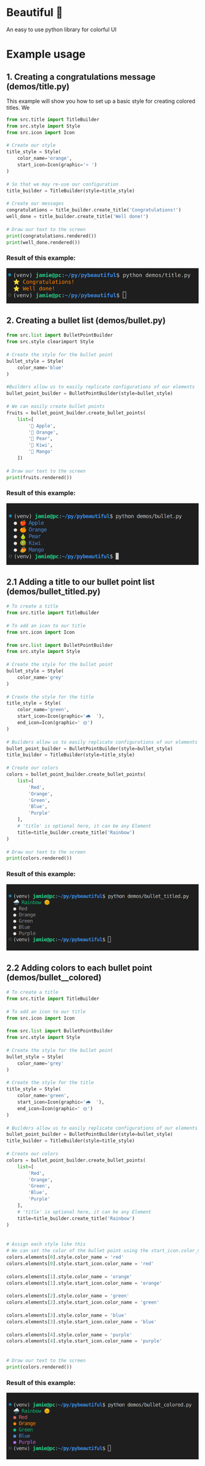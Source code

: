 # Beautiful 🐍
An easy to use python library for colorful UI
# Example usage
## 1. Creating a congratulations message (demos/title.py)
This example will show you how to set up a basic style for creating colored titles. We 
```py
from src.title import TitleBuilder
from src.style import Style
from src.icon import Icon

# Create our style
title_style = Style(
    color_name='orange',
    start_icon=Icon(graphic='⭐ ')
)

# So that we may re-use our configuration
title_builder = TitleBuilder(style=title_style)

# Create our messages
congratulations = title_builder.create_title('Congratulations!')
well_done = title_builder.create_title('Well done!')

# Draw our text to the screen
print(congratulations.rendered())
print(well_done.rendered())
```
### Result of this example:
![Example usage, showing two lines of orange text, 'Congratulations!' and 'Well done!', with a star graphic at the beginning](/demos/title_py_result.png "Our result")
## 2. Creating a bullet list (demos/bullet.py)
```py
from src.list import BulletPointBuilder
from src.style clearimport Style

# Create the style for the bullet point
bullet_style = Style(
    color_name='blue'
)

#Builders allow us to easily replicate configurations of our elements
bullet_point_builder = BulletPointBuilder(style=bullet_style)

# We can easily create bullet points
fruits = bullet_point_builder.create_bullet_points(
    list=[
        '🍎 Apple',
        '🍊 Orange',
        '🍐 Pear',
        '🥝 Kiwi',
        '🥭 Mango'
    ])

# Draw our text to the screen
print(fruits.rendered())
```
### Result of this example:
![Example usage, showing a bullet point list of an assortment of fruits](/demos/bullet_py_result.png "Our result")

## 2.1 Adding a title to our bullet point list (demos/bullet_titled.py)
```py
# To create a title
from src.title import TitleBuilder

# To add an icon to our title
from src.icon import Icon

from src.list import BulletPointBuilder
from src.style import Style

# Create the style for the bullet point
bullet_style = Style(
    color_name='grey'
)

# Create the style for the title
title_style = Style(
    color_name='green',
    start_icon=Icon(graphic='🌧  '),
    end_icon=Icon(graphic=' 🌞')
)

# Builders allow us to easily replicate configurations of our elements
bullet_point_builder = BulletPointBuilder(style=bullet_style)
title_builder = TitleBuilder(style=title_style)

# Create our colors
colors = bullet_point_builder.create_bullet_points(
    list=[
        'Red',
        'Orange',
        'Green',
        'Blue',
        'Purple'
    ],
    # 'title' is optional here, it can be any Element
    title=title_builder.create_title('Rainbow')
)

# Draw our text to the screen
print(colors.rendered())
```
### Result of this example:
![Example usage, showing a bullet point list of rainbows, with the title having a start icon of a raining cloud and an end icon of a sun"](/demos/bullet_titled_py_result.png "Our result")
## 2.2 Adding colors to each bullet point (demos/bullet__colored)
```py
# To create a title
from src.title import TitleBuilder

# To add an icon to our title
from src.icon import Icon

from src.list import BulletPointBuilder
from src.style import Style

# Create the style for the bullet point
bullet_style = Style(
    color_name='grey'
)

# Create the style for the title
title_style = Style(
    color_name='green',
    start_icon=Icon(graphic='🌧  '),
    end_icon=Icon(graphic=' 🌞')
)

# Builders allow us to easily replicate configurations of our elements
bullet_point_builder = BulletPointBuilder(style=bullet_style)
title_builder = TitleBuilder(style=title_style)

# Create our colors
colors = bullet_point_builder.create_bullet_points(
    list=[
        'Red',
        'Orange',
        'Green',
        'Blue',
        'Purple'
    ],
    # 'title' is optional here, it can be any Element
    title=title_builder.create_title('Rainbow')
)


# Assign each style like this
# We can set the color of the bullet point using the start_icon.color_name property of the style.
colors.elements[0].style.color_name = 'red'
colors.elements[0].style.start_icon.color_name = 'red'

colors.elements[1].style.color_name = 'orange'
colors.elements[1].style.start_icon.color_name = 'orange'

colors.elements[2].style.color_name = 'green'
colors.elements[2].style.start_icon.color_name = 'green'

colors.elements[3].style.color_name = 'blue'
colors.elements[3].style.start_icon.color_name = 'blue'

colors.elements[4].style.color_name = 'purple'
colors.elements[4].style.start_icon.color_name = 'purple'


# Draw our text to the screen
print(colors.rendered())
```
### Result of this example:
![Example usage, showing a bullet point list of rainbows, with the title having a start icon of a raining cloud and an end icon of a sun, and each item in the bullet point colored properly"](/demos/bullet_colored_py_result.png "Our result")